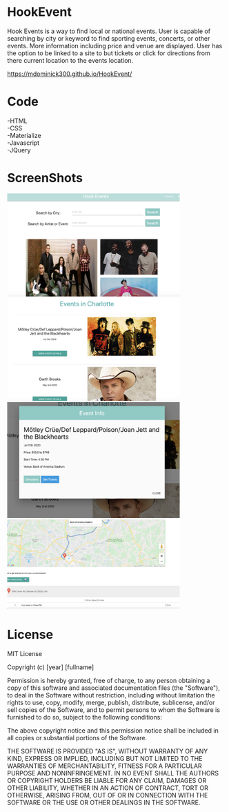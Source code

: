 # HookEvent
Hook Events is a way to find local or national events. User is capable of searching by city or keyword to find sporting events, concerts, or other events. More information including price and venue are displayed. User has the option to be linked to a site to but tickets or click for directions from there current location to the events location.
 
https://mdominick300.github.io/HookEvent/

 # Code
-HTML
<br>
-CSS
<br>
-Materialize
<br>
-Javascript
<br>
-JQuery


# ScreenShots
<img src="Assets/Screen Shot 2019-12-12 at 6.22.09 PM.png" width=400px>
<img src="Assets/Screen Shot 2019-12-12 at 6.22.19 PM.png" width=400px>
<img src="Assets/Screen Shot 2019-12-12 at 6.22.27 PM.png" width=400px>
<img src="Assets/Screen Shot 2019-12-12 at 6.22.51 PM.png" width=400px>


# License

MIT License

Copyright (c) [year] [fullname]

Permission is hereby granted, free of charge, to any person obtaining a copy
of this software and associated documentation files (the "Software"), to deal
in the Software without restriction, including without limitation the rights
to use, copy, modify, merge, publish, distribute, sublicense, and/or sell
copies of the Software, and to permit persons to whom the Software is
furnished to do so, subject to the following conditions:

The above copyright notice and this permission notice shall be included in all
copies or substantial portions of the Software.

THE SOFTWARE IS PROVIDED "AS IS", WITHOUT WARRANTY OF ANY KIND, EXPRESS OR
IMPLIED, INCLUDING BUT NOT LIMITED TO THE WARRANTIES OF MERCHANTABILITY,
FITNESS FOR A PARTICULAR PURPOSE AND NONINFRINGEMENT. IN NO EVENT SHALL THE
AUTHORS OR COPYRIGHT HOLDERS BE LIABLE FOR ANY CLAIM, DAMAGES OR OTHER
LIABILITY, WHETHER IN AN ACTION OF CONTRACT, TORT OR OTHERWISE, ARISING FROM,
OUT OF OR IN CONNECTION WITH THE SOFTWARE OR THE USE OR OTHER DEALINGS IN THE
SOFTWARE.